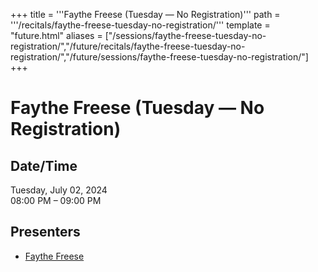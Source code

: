 +++
title = '''Faythe Freese (Tuesday — No Registration)'''
path = '''/recitals/faythe-freese-tuesday-no-registration/'''
template = "future.html"
aliases = ["/sessions/faythe-freese-tuesday-no-registration/","/future/recitals/faythe-freese-tuesday-no-registration/","/future/sessions/faythe-freese-tuesday-no-registration/"]
+++

<h1>Faythe Freese (Tuesday — No Registration)</h1>

<h2>Date/Time</h2>
<p>Tuesday, July 02, 2024<br>
08:00 PM – 09:00 PM</p>
<h2>Presenters</h2>
<ul>
<li><a href="/performers/faythe-freese/">Faythe Freese</a></li>
</ul>

